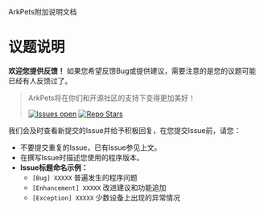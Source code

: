 ArkPets附加说明文档

# 议题说明

**欢迎您提供反馈！** 如果您希望反馈Bug或提供建议，需要注意的是您的议题可能已经有人反馈过了。
> ArkPets将在你们和开源社区的支持下变得更加美好！
>
> [<img alt="Issues open" src="https://img.shields.io/github/issues-raw/isHarryh/Ark-Pets?label=Open%20Issues">](https://github.com/isHarryh/Ark-Pets/issues?q=is%3Aissue+is%3Aopen)
> [<img alt="Repo Stars" src="https://img.shields.io/github/stars/isHarryh/Ark-Pets?label=Stars">](https://github.com/isHarryh/Ark-Pets/stargazers)

我们会及时查看新提交的Issue并给予积极回复，在您提交Issue前，请您：
- 不要提交重复的Issue，已有Issue参见上文。
- 在撰写Issue时描述您使用的程序版本。
- **Issue标题命名示例：**
    - `[Bug] XXXXX` 普遍发生的程序问题
    - `[Enhancement] XXXXX` 改进建议和功能追加
    - `[Exception] XXXXX` 少数设备上出现的异常情况
